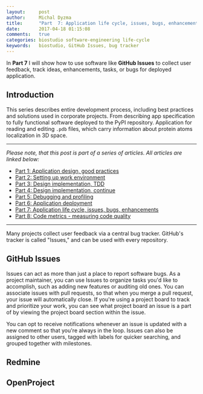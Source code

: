 ```yaml
---
layout:     post
author:     Michal Dyzma
title:      "Part  7: Application life cycle, issues, bugs, enhancements"
date:       2017-04-18 01:15:08
comments:   true
categories: biostudio software-engineering life-cycle
keywords:   biostudio, GitHub Issues, bug tracker
---
```


In __Part 7__ I will show how to use software like __GitHub Issues__ to collect user feedback, track ideas, enhancements, tasks, or bugs for deployed application.


## Introduction

This series describes entire development process, including best practices and solutions used in corporate projects. From describing  app specification to fully functional software deployed to the PyPI repository. Application for reading and editing ```.pdb``` files, which carry information about protein atoms localization in 3D space.

-----
_Please note, that this post is part of a series of articles. All articles are linked below:_

* [Part 1: Application design, good practices]({{site.url}}/2017/04/12/part1-biostudio-application-design/)
* [Part 2: Setting up work environment]({{site.url}}/2017/04/13/part2-biostudio-setting-up-environment/)
* [Part 3: Design implementation, TDD]({{site.url}}/2017/04/14/part3-biostudio-design-implementation-tdd/)
* [Part 4: Design implementation, continue]({{site.url}}/2017/04/15/part4-biostudio-design-implementation-continue/)
* [Part 5: Debugging and profiling]({{site.url}}/2017/04/16/part5-biostudio-debugging-and-profiling/)
* [Part 6: Application deployment]({{site.url}}/2017/04/17/part6-biostudio-application-deployment/)
* [Part 7: Application life cycle, issues, bugs, enhancements]({{site.url}}/2017/04/18/part7-biostudio-application-lifecycle/)
* [Part 8: Code metrics - measuring code quality]({{site.url}}/2017/04/19/part8-biostudio-code-metrics/)

----

Many projects collect user feedback via a central bug tracker. GitHub's tracker is called "Issues," and can be used with every repository.



## GitHub Issues 

Issues can act as more than just a place to report software bugs. As a project maintainer, you can use Issues to organize tasks you'd like to accomplish, such as adding new features or auditing old ones. You can associate issues with pull requests, so that when you merge a pull request, your issue will automatically close. If you're using a project board to track and prioritize your work, you can see what project board an issue is a part of by viewing the project board section within the issue.

You can opt to receive notifications whenever an issue is updated with a new comment so that you're always in the loop. Issues can also be assigned to other users, tagged with labels for quicker searching, and grouped together with milestones.

## Redmine




## OpenProject

